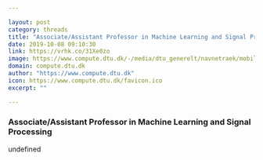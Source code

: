 ```yaml
---

layout: post
category: threads
title: "Associate/Assistant Professor in Machine Learning and Signal Processing"
date: 2019-10-08 09:10:30
link: https://vrhk.co/31Xe0zo
image: https://www.compute.dtu.dk/-/media/dtu_generelt/navnetraek/mobilsite/stor-mobil-top_dtu_computer-dk.ashx
domain: compute.dtu.dk
author: "https://www.compute.dtu.dk"
icon: https://www.compute.dtu.dk/favicon.ico
excerpt: ""

---
```


### Associate/Assistant Professor in Machine Learning and Signal Processing

undefined